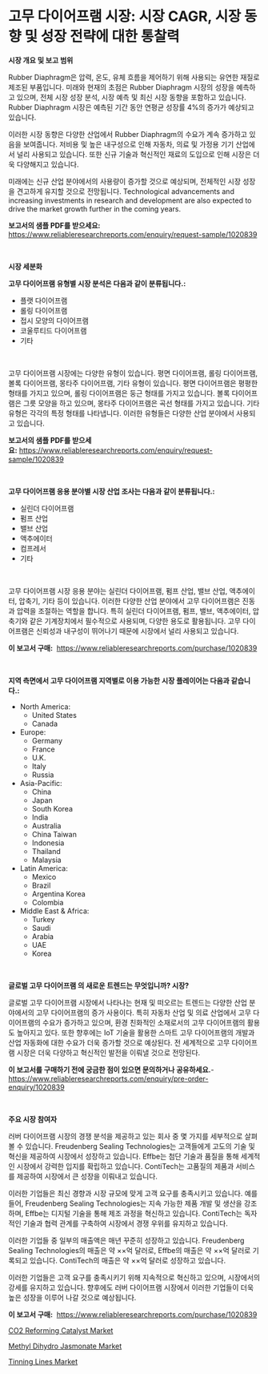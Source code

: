 <p><h1>고무 다이어프램 시장: 시장 CAGR, 시장 동향 및 성장 전략에 대한 통찰력</h1></p><p><strong>시장 개요 및 보고 범위</strong></p>
<p><p>Rubber Diaphragm은 압력, 온도, 유체 흐름을 제어하기 위해 사용되는 유연한 재질로 제조된 부품입니다. 미래와 현재의 초점은 Rubber Diaphragm 시장의 성장을 예측하고 있으며, 전체 시장 성장 분석, 시장 예측 및 최신 시장 동향을 포함하고 있습니다. Rubber Diaphragm 시장은 예측된 기간 동안 연평균 성장률 4%의 증가가 예상되고 있습니다. </p><p>이러한 시장 동향은 다양한 산업에서 Rubber Diaphragm의 수요가 계속 증가하고 있음을 보여줍니다. 저비용 및 높은 내구성으로 인해 자동차, 의료 및 가정용 기기 산업에서 널리 사용되고 있습니다. 또한 신규 기술과 혁신적인 재료의 도입으로 인해 시장은 더욱 다양해지고 있습니다.</p><p>미래에는 신규 산업 분야에서의 사용량이 증가할 것으로 예상되며, 전체적인 시장 성장을 견고하게 유지할 것으로 전망됩니다. Technological advancements and increasing investments in research and development are also expected to drive the market growth further in the coming years.</p></p>
<p><strong>보고서의 샘플 PDF를 받으세요:</strong> <a href="https://www.reliableresearchreports.com/enquiry/request-sample/1020839">https://www.reliableresearchreports.com/enquiry/request-sample/1020839</a></p>
<p>&nbsp;</p>
<p><strong>시장 세분화</strong></p>
<p><strong>고무 다이어프램 유형별 시장 분석은 다음과 같이 분류됩니다.:</strong></p>
<p><ul><li>플랫 다이어프램</li><li>롤링 다이어프램</li><li>접시 모양의 다이어프램</li><li>코울루티드 다이어프램</li><li>기타</li></ul></p>
<p>&nbsp;</p>
<p><p>고무 다이어프램 시장에는 다양한 유형이 있습니다. 평면 다이어프램, 롤링 다이어프램, 볼록 다이어프램, 몽타주 다이어프램, 기타 유형이 있습니다. 평면 다이어프램은 평평한 형태를 가지고 있으며, 롤링 다이어프램은 둥근 형태를 가지고 있습니다. 볼록 다이어프램은 그릇 모양을 하고 있으며, 몽타주 다이어프램은 곡선 형태를 가지고 있습니다. 기타 유형은 각각의 특정 형태를 나타냅니다. 이러한 유형들은 다양한 산업 분야에서 사용되고 있습니다.</p></p>
<p><strong>보고서의 샘플 PDF를 받으세요:</strong>&nbsp;<a href="https://www.reliableresearchreports.com/enquiry/request-sample/1020839">https://www.reliableresearchreports.com/enquiry/request-sample/1020839</a></p>
<p>&nbsp;</p>
<p><strong> 고무 다이어프램 응용 분야별 시장 산업 조사는 다음과 같이 분류됩니다.:</strong></p>
<p><ul><li>실린더 다이어프램</li><li>펌프 산업</li><li>밸브 산업</li><li>액추에이터</li><li>컴프레서</li><li>기타</li></ul></p>
<p>&nbsp;</p>
<p><p>고무 다이어프램 시장 응용 분야는 실린더 다이어프램, 펌프 산업, 밸브 산업, 액추에이터, 압축기, 기타 등이 있습니다. 이러한 다양한 산업 분야에서 고무 다이어프램은 진동과 압력을 조절하는 역할을 합니다. 특히 실린더 다이어프램, 펌프, 밸브, 액추에이터, 압축기와 같은 기계장치에서 필수적으로 사용되며, 다양한 용도로 활용됩니다. 고무 다이어프램은 신뢰성과 내구성이 뛰어나기 때문에 시장에서 널리 사용되고 있습니다.</p></p>
<p><strong>이 보고서 구매:</strong>&nbsp; <a href="https://www.reliableresearchreports.com/purchase/1020839">https://www.reliableresearchreports.com/purchase/1020839</a></p>
<p>&nbsp;</p>
<p><strong>지역 측면에서 고무 다이어프램 지역별로 이용 가능한 시장 플레이어는 다음과 같습니다.:</strong></p>
<p><ul>
    <li>
        North America:
        <ul>
            <li>United States</li>
            <li>Canada</li>
        </ul>
    </li>
    <li>
        Europe:
        <ul>
            <li>Germany</li>
            <li>France</li>
            <li>U.K.</li>
            <li>Italy</li>
            <li>Russia</li>
        </ul>
    </li>
    <li>
        Asia-Pacific:
        <ul>
            <li>China</li>
            <li>Japan</li>
            <li>South Korea</li>
            <li>India</li>
            <li>Australia</li>
            <li>China Taiwan</li>
            <li>Indonesia</li>
            <li>Thailand</li>
            <li>Malaysia</li>
        </ul>
    </li>
    <li>
        Latin America:
        <ul>
            <li>Mexico</li>
            <li>Brazil</li>
            <li>Argentina Korea</li>
            <li>Colombia</li>
        </ul>
    </li>
    <li>
        Middle East & Africa:
        <ul>
            <li>Turkey</li>
            <li>Saudi</li>
            <li>Arabia</li>
            <li>UAE</li>
            <li>Korea</li>
        </ul>
    </li>
    </ul></p>
<p>&nbsp;</p>
<p><strong>글로벌 고무 다이어프램 의 새로운 트렌드는 무엇입니까? 시장?</strong></p>
<p><p>글로벌 고무 다이어프램 시장에서 나타나는 현재 및 떠오르는 트렌드는 다양한 산업 분야에서의 고무 다이어프램의 증가 사용이다. 특히 자동차 산업 및 의료 산업에서 고무 다이어프램의 수요가 증가하고 있으며, 환경 친화적인 소재로서의 고무 다이어프램의 활용도 높아지고 있다. 또한 향후에는 IoT 기술을 활용한 스마트 고무 다이어프램의 개발과 산업 자동화에 대한 수요가 더욱 증가할 것으로 예상된다. 전 세계적으로 고무 다이어프램 시장은 더욱 다양하고 혁신적인 발전을 이뤄낼 것으로 전망된다.</p></p>
<p><strong>이 보고서를 구매하기 전에 궁금한 점이 있으면 문의하거나 공유하세요.</strong>- <a href="https://www.reliableresearchreports.com/enquiry/pre-order-enquiry/1020839">https://www.reliableresearchreports.com/enquiry/pre-order-enquiry/1020839</a></p>
<p>&nbsp;</p>
<p><strong>주요 시장 참여자</strong></p>
<p><p>러버 다이어프램 시장의 경쟁 분석을 제공하고 있는 회사 중 몇 가지를 세부적으로 살펴볼 수 있습니다. Freudenberg Sealing Technologies는 고객들에게 고도의 기술 및 혁신을 제공하여 시장에서 성장하고 있습니다. Effbe는 첨단 기술과 품질을 통해 세계적인 시장에서 강력한 입지를 확립하고 있습니다. ContiTech는 고품질의 제품과 서비스를 제공하여 시장에서 큰 성장을 이뤄내고 있습니다.</p><p>이러한 기업들은 최신 경향과 시장 규모에 맞게 고객 요구를 충족시키고 있습니다. 예를 들어, Freudenberg Sealing Technologies는 지속 가능한 제품 개발 및 생산을 강조하며, Effbe는 디지털 기술을 통해 제조 과정을 혁신하고 있습니다. ContiTech는 독자적인 기술과 협력 관계를 구축하여 시장에서 경쟁 우위를 유지하고 있습니다.</p><p>이러한 기업들 중 일부의 매출액은 매년 꾸준히 성장하고 있습니다. Freudenberg Sealing Technologies의 매출은 약 ××억 달러로, Effbe의 매출은 약 ××억 달러로 기록되고 있습니다. ContiTech의 매출은 약 ××억 달러로 성장하고 있습니다.</p><p>이러한 기업들은 고객 요구를 충족시키기 위해 지속적으로 혁신하고 있으며, 시장에서의 강세를 유지하고 있습니다. 향후에도 러버 다이어프램 시장에서 이러한 기업들이 더욱 높은 성장을 이루어 나갈 것으로 예상됩니다.</p></p>
<p><strong>이 보고서 구매:</strong>&nbsp;&nbsp;<a href="https://www.reliableresearchreports.com/purchase/1020839">https://www.reliableresearchreports.com/purchase/1020839</a></p>
<p><p><a href="https://view.publitas.com/reportprime-1/co2-reforming-catalyst-market-offers-provide-insightful-data-for-the-time-period-from-2023-to-2030-and-also-provide-analysis-based-on-application-type-and-region/">CO2 Reforming Catalyst Market</a></p><p><a href="https://github.com/Glendatilghmankmgz0rbhwpy/Market-Research-Report-List-1/blob/main/methyl-dihydro-jasmonate-market.md">Methyl Dihydro Jasmonate Market</a></p><p><a href="https://view.publitas.com/reportprime-1/tinning-lines-market-size-growing-and-forecasted-for-period-from-2023-2030-and-provides-complete-market-analysis-of-this-market/">Tinning Lines Market</a></p></p>
